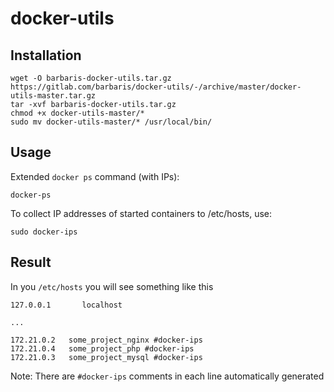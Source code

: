 # docker-utils

## Installation

```
wget -O barbaris-docker-utils.tar.gz https://gitlab.com/barbaris/docker-utils/-/archive/master/docker-utils-master.tar.gz
tar -xvf barbaris-docker-utils.tar.gz
chmod +x docker-utils-master/*
sudo mv docker-utils-master/* /usr/local/bin/

```

## Usage

Extended `docker ps` command (with IPs):
```
docker-ps
```

To collect IP addresses of started containers to /etc/hosts, use:
```
sudo docker-ips
```

## Result

In you `/etc/hosts` you will see something like this

```
127.0.0.1       localhost

...

172.21.0.2   some_project_nginx #docker-ips
172.21.0.4   some_project_php #docker-ips
172.21.0.3   some_project_mysql #docker-ips

```

Note: There are `#docker-ips` comments in each line automatically generated
